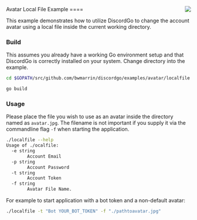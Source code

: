 <img align="right" src="http://bwmarrin.github.io/discordgo/img/discordgo.png">
Avatar Local File Example
====

This example demonstrates how to utilize DiscordGo to change the account avatar using a local file inside the current working directory.

### Build

This assumes you already have a working Go environment setup and that DiscordGo is correctly installed on your system.
Change directory into the example.

```sh
cd $GOPATH/src/github.com/bwmarrin/discordgo/examples/avatar/localfile
```

```sh
go build
```

### Usage

Please place the file you wish to use as an avatar inside the directory named as ``avatar.jpg``. The filename is not important if you supply it via the commandline flag ``-f`` when starting the application.

```sh
./localfile --help
Usage of ./ocalfile:
  -e string
        Account Email
  -p string
        Account Password
  -t string
        Account Token
  -f string
  		Avatar File Name.
```

For example to start application with a bot token and a non-default avatar:

```sh
./localfile -t "Bot YOUR_BOT_TOKEN" -f "./pathtoavatar.jpg"
```
